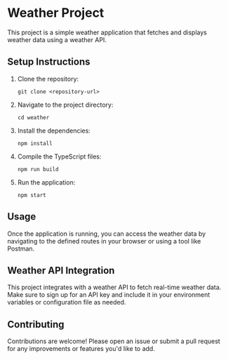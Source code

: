 # Weather Project

This project is a simple weather application that fetches and displays weather data using a weather API.

## Setup Instructions

1. Clone the repository:
   ```
   git clone <repository-url>
   ```

2. Navigate to the project directory:
   ```
   cd weather
   ```

3. Install the dependencies:
   ```
   npm install
   ```

4. Compile the TypeScript files:
   ```
   npm run build
   ```

5. Run the application:
   ```
   npm start
   ```

## Usage

Once the application is running, you can access the weather data by navigating to the defined routes in your browser or using a tool like Postman.

## Weather API Integration

This project integrates with a weather API to fetch real-time weather data. Make sure to sign up for an API key and include it in your environment variables or configuration file as needed.

## Contributing

Contributions are welcome! Please open an issue or submit a pull request for any improvements or features you'd like to add.
